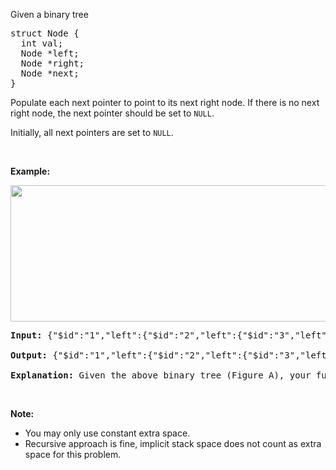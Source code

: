 <p>Given a binary tree</p>

<pre>
struct Node {
  int val;
  Node *left;
  Node *right;
  Node *next;
}
</pre>

<p>Populate each next pointer to point to its next right node. If there is no next right node, the next pointer should be set to <code>NULL</code>.</p>

<p>Initially, all next pointers are set to <code>NULL</code>.</p>

<p>&nbsp;</p>

<p><strong>Example:</strong></p>

<p><img alt="" src="https://assets.leetcode.com/uploads/2019/02/15/117_sample.png" style="width: 640px; height: 218px;" /></p>

<pre>
<strong>Input: </strong><span>{&quot;$id&quot;:&quot;1&quot;,&quot;left&quot;:{&quot;$id&quot;:&quot;2&quot;,&quot;left&quot;:{&quot;$id&quot;:&quot;3&quot;,&quot;left&quot;:null,&quot;next&quot;:null,&quot;right&quot;:null,&quot;val&quot;:4},&quot;next&quot;:null,&quot;right&quot;:{&quot;$id&quot;:&quot;4&quot;,&quot;left&quot;:null,&quot;next&quot;:null,&quot;right&quot;:null,&quot;val&quot;:5},&quot;val&quot;:2},&quot;next&quot;:null,&quot;right&quot;:{&quot;$id&quot;:&quot;5&quot;,&quot;left&quot;:null,&quot;next&quot;:null,&quot;right&quot;:{&quot;$id&quot;:&quot;6&quot;,&quot;left&quot;:null,&quot;next&quot;:null,&quot;right&quot;:null,&quot;val&quot;:7},&quot;val&quot;:3},&quot;val&quot;:1}</span>

<strong>Output: </strong><span>{&quot;$id&quot;:&quot;1&quot;,&quot;left&quot;:{&quot;$id&quot;:&quot;2&quot;,&quot;left&quot;:{&quot;$id&quot;:&quot;3&quot;,&quot;left&quot;:null,&quot;next&quot;:{&quot;$id&quot;:&quot;4&quot;,&quot;left&quot;:null,&quot;next&quot;:{&quot;$id&quot;:&quot;5&quot;,&quot;left&quot;:null,&quot;next&quot;:null,&quot;right&quot;:null,&quot;val&quot;:7},&quot;right&quot;:null,&quot;val&quot;:5},&quot;right&quot;:null,&quot;val&quot;:4},&quot;next&quot;:{&quot;$id&quot;:&quot;6&quot;,&quot;left&quot;:null,&quot;next&quot;:null,&quot;right&quot;:{&quot;$ref&quot;:&quot;5&quot;},&quot;val&quot;:3},&quot;right&quot;:{&quot;$ref&quot;:&quot;4&quot;},&quot;val&quot;:2},&quot;next&quot;:null,&quot;right&quot;:{&quot;$ref&quot;:&quot;6&quot;},&quot;val&quot;:1}</span>

<strong>Explanation: </strong>Given the above binary tree (Figure A), your function should populate each next pointer to point to its next right node, just like in Figure B.
</pre>

<p>&nbsp;</p>

<p><strong>Note:</strong></p>

<ul>
	<li>You may only use constant extra space.</li>
	<li>Recursive approach is fine, implicit stack space does not count as extra space for this problem.</li>
</ul>